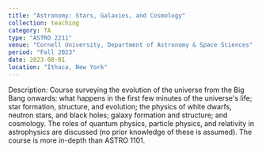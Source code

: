 ```yaml
---
title: "Astronomy: Stars, Galaxies, and Cosmology"
collection: teaching
category: TA
type: "ASTRO 2211"
venue: "Cornell University, Department of Astronomy & Space Sciences"
period: "Fall 2023"
date: 2023-08-01
location: "Ithaca, New York"
---
```


Description: Course surveying the evolution of the universe from the Big Bang onwards: what happens in the first few minutes of the universe's life; star formation, structure, and evolution; the physics of white dwarfs, neutron stars, and black holes; galaxy formation and structure; and cosmology. The roles of quantum physics, particle physics, and relativity in astrophysics are discussed (no prior knowledge of these is assumed). The course is more in-depth than ASTRO 1101.
